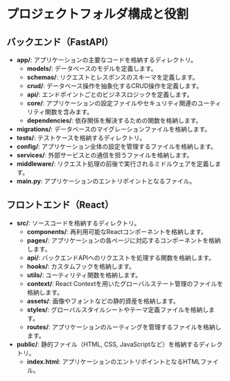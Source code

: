 # プロジェクトフォルダ構成と役割

## バックエンド（FastAPI）

- **app/**: アプリケーションの主要なコードを格納するディレクトリ。
  - **models/**: データベースのモデルを定義します。
  - **schemas/**: リクエストとレスポンスのスキーマを定義します。
  - **crud/**: データベース操作を抽象化するCRUD操作を定義します。
  - **api/**: エンドポイントごとのビジネスロジックを定義します。
  - **core/**: アプリケーションの設定ファイルやセキュリティ関連のユーティリティ関数を含みます。
  - **dependencies/**: 依存関係を解決するための関数を格納します。
- **migrations/**: データベースのマイグレーションファイルを格納します。
- **tests/**: テストケースを格納するディレクトリ。
- **config/**: アプリケーション全体の設定を管理するファイルを格納します。
- **services/**: 外部サービスとの通信を担うファイルを格納します。
- **middleware/**: リクエスト処理の前後で実行されるミドルウェアを定義します。
- **main.py**: アプリケーションのエントリポイントとなるファイル。

## フロントエンド（React）

- **src/**: ソースコードを格納するディレクトリ。
  - **components/**: 再利用可能なReactコンポーネントを格納します。
  - **pages/**: アプリケーションの各ページに対応するコンポーネントを格納します。
  - **api/**: バックエンドAPIへのリクエストを処理する関数を格納します。
  - **hooks/**: カスタムフックを格納します。
  - **utils/**: ユーティリティ関数を格納します。
  - **context/**: React Contextを用いたグローバルステート管理のファイルを格納します。
  - **assets/**: 画像やフォントなどの静的資産を格納します。
  - **styles/**: グローバルスタイルシートやテーマ定義ファイルを格納します。
  - **routes/**: アプリケーションのルーティングを管理するファイルを格納します。
- **public/**: 静的ファイル（HTML, CSS, JavaScriptなど）を格納するディレクトリ。
  - **index.html**: アプリケーションのエントリポイントとなるHTMLファイル。

